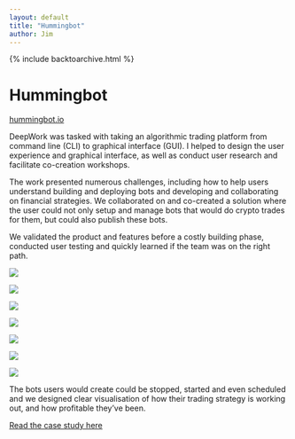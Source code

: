 ```yaml
---
layout: default
title: "Hummingbot"
author: Jim
---
```


{% include backtoarchive.html %}

# Hummingbot

[hummingbot.io](hummingbot.io)

DeepWork was tasked with taking an algorithmic trading platform from command line (CLI) to graphical interface (GUI). I helped to design the user experience and graphical interface, as well as conduct user research and facilitate co-creation workshops.

The work presented numerous challenges, including how to help users understand building and deploying bots and developing and collaborating on financial strategies. We collaborated on and co-created a solution where the user could not only setup and manage bots that would do crypto trades for them, but could also publish these bots.

We validated the product and features before a costly building phase, conducted user testing and quickly learned if the team was on the right path.

![]({{site.url}}assets/images/hummingbot-workshop1.png)

![]({{site.url}}assets/images/hummingbot-workshop2.png)

![]({{site.url}}assets/images/hummingbot-workshop3.png)

![]({{site.url}}assets/images/hummingbot-1.png)

![]({{site.url}}assets/images/hummingbot-2.png)

![]({{site.url}}assets/images/hummingbot-3.png)

![]({{site.url}}assets/images/hummingbot-4.png)

The bots users would create could be stopped, started and even scheduled and we designed clear visualisation of how their trading strategy is working out, and how profitable they’ve been.

[Read the case study here](https://medium.com/deep-work-studio/an-interface-for-decentralized-market-making-with-hummingbot-b3b366f4dbc1)
